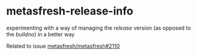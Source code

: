 # metasfresh-release-info
experimenting with a way of managing the *release* version (as opposed to the *buildno*) in a better way

Related to issue [metasfresh/metasfresh#2110](https://github.com/metasfresh/metasfresh/issues/2110)
